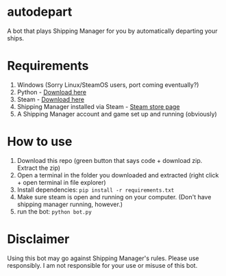 # autodepart
A bot that plays Shipping Manager for you by automatically departing your ships.

# Requirements
1. Windows (Sorry Linux/SteamOS users, port coming eventually?)
2. Python - [Download here](https://www.python.org/downloads/)
3. Steam - [Download here](https://store.steampowered.com/about/)
4. Shipping Manager installed via Steam - [Steam store page](https://store.steampowered.com/app/2445660/Shipping_Manager/)
5. A Shipping Manager account and game set up and running (obviously)

# How to use

1. Download this repo (green button that says code + download zip. Extract the zip)
2. Open a terminal in the folder you downloaded and extracted (right click + open terminal in file explorer)
3. Install dependencies: `pip install -r requirements.txt`
4. Make sure steam is open and running on your computer. (Don't have shipping manager running, however.)
5. run the bot: `python bot.py`

# Disclaimer

Using this bot may go against Shipping Manager's rules. Please use responsibly. I am not responsible for your use or misuse of this bot.
